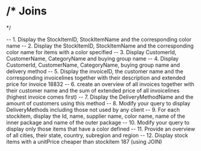 /*
Joins
=====
*/

-- 1. Display the StockItemID, StockItemName and the corresponding color name
-- 2. Display the StockItemID, StockItemName and the corresponding color name for items with a color specified
-- 3. Display CustomerId, CustomerName, CategoryName and buying group name 
-- 4. Display CustomerId, CustomerName, CategoryName, buying group name and delivery method
-- 5. Display the invoiceID, the customer name and the corresponding invoicelines together with their description and extended price for invoice 18832
-- 6. create an overview of all invoices together with their customer name and the sum of extended price of all invoicelines (highest invoice comes first) 
-- 7. Display the DeliveryMethodName and the amount of customers using this method
-- 8. Modify your query to display DeliveryMethods including those not used by any client
-- 9. For each stockitem, display the Id, name, supplier name, color name, name of the inner package and name of the outer package
-- 10. Modify your query to display only those items that have a color defined
-- 11. Provide an overview of all cities, their state, country, subregion and region
-- 12. Display stock items with a unitPrice cheaper than stockitem 187 (using JOIN)